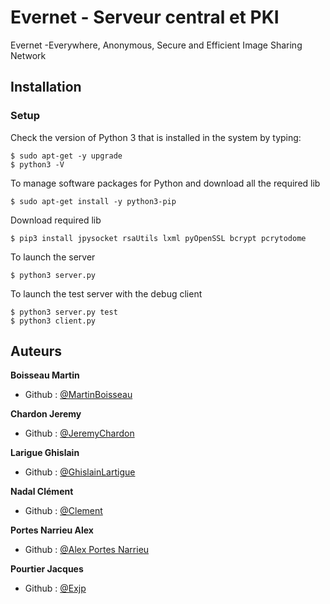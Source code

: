 # Evernet - Serveur central et PKI
Evernet -Everywhere, Anonymous, Secure and Efficient Image Sharing Network

## Installation

### Setup
Check the version of Python 3 that is installed in the system by typing: 
```shell
$ sudo apt-get -y upgrade
$ python3 -V
```
To manage software packages for Python and download all the required lib
```shell
$ sudo apt-get install -y python3-pip
```
Download required lib
```shell
$ pip3 install jpysocket rsaUtils lxml pyOpenSSL bcrypt pcrytodome
```
To launch the server
```shell
$ python3 server.py
```

To launch the test server with the debug client
```shell
$ python3 server.py test
$ python3 client.py
```

## Auteurs

**Boisseau Martin**
- Github : [@MartinBoisseau](https://github.com/MartinBoisseau)

**Chardon Jeremy**
- Github : [@JeremyChardon](https://github.com/JeremyChardon)

**Larigue Ghislain**
- Github : [@GhislainLartigue](https://github.com/GhislainLartigue) 

**Nadal Clément**
- Github : [@Clement](https://github.com/Mr-Clem)

**Portes Narrieu Alex**
- Github : [@Alex Portes Narrieu](https://github.com/apnarrieu)

**Pourtier Jacques**
- Github : [@Exjp](https://github.com/Exjp)

